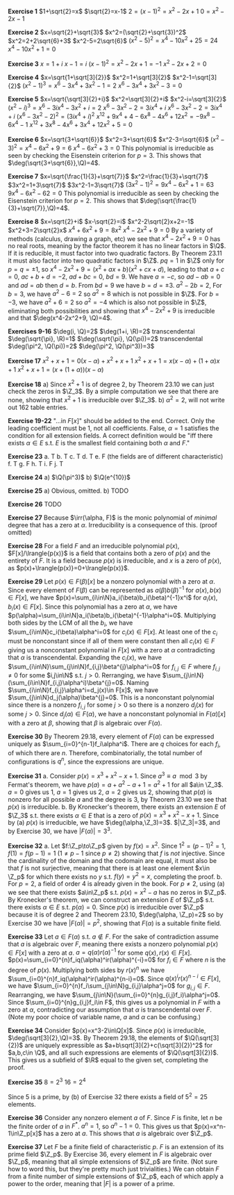 **Exercise 1**
$1+\sqrt{2}=x$
$\sqrt{2}=x-1$
$2=(x-1)^2=x^2-2x+1$
$0=x^2-2x-1$

**Exercise 2**
$x=\sqrt{2}+\sqrt{3}$
$x^2=(\sqrt{2}+\sqrt{3})^2$
$x^2=2+2\sqrt{6}+3$
$x^2-5=2\sqrt{6}$
$(x^2-5)^2=x^4-10x^2+25=24$
$x^4-10x^2+1=0$

**Exercise 3**
$x=1+i$
$x-1=i$
$(x-1)^2=x^2-2x+1=-1$
$x^2-2x+2=0$

**Exercise 4**
$x=\sqrt{1+\sqrt[3]{2}}$ 
$x^2=1+\sqrt[3]{2}$
$x^2-1=\sqrt[3]{2}$
$(x^2-1)^3=x^6-3x^4+3x^2-1=2$
$x^6-3x^4+3x^2-3=0$

**Exercise 5**
$x=\sqrt{\sqrt[3]{2}+i}$
$x^2=\sqrt[3]{2}+i$
$x^2-i=\sqrt[3]{2}$
$(x^2-i)^3=x^6-3ix^4-3x^2+i=2$
$x^6-3x^2-2=3ix^4+i$
$x^6-3x^2-2=3ix^4+i$
$(x^6-3x^2-2)^2=(3ix^4+i)^2$
$x^{12}+9x^4+4-6x^8-4x^6+12x^2=-9x^8-6x^4-1$
$x^{12}+3x^8-4x^6+3x^4+12x^2+5=0$

**Exercise 6**
$x=\sqrt{3+\sqrt{6}}$
$x^2=3+\sqrt{6}$
$x^2-3=\sqrt{6}$
$(x^2-3)^2=x^4-6x^2+9=6$
$x^4-6x^2+3=0$
This polynomial is irreducible as seen by checking the Eisenstein criterion for $p=3$. This shows that $\deg(\sqrt{3+\sqrt{6}},\Q)=4$.

**Exercise 7**
$x=\sqrt{\frac{1}{3}+\sqrt{7}}$
$x^2=\frac{1}{3}+\sqrt{7}$
$3x^2=1+3\sqrt{7}$
$3x^2-1=3\sqrt{7}$
$(3x^2-1)^2=9x^4-6x^2+1=63$
$9x^4-6x^2-62=0$
This polynomial is irreducible as seen by checking the Eisenstein criterion for $p=2$. This shows that $\deg(\sqrt{\frac{1}{3}+\sqrt{7}},\Q)=4$.

**Exercise 8**
$x=\sqrt{2}+i$
$x-\sqrt{2}=i$
$x^2-2\sqrt{2}x+2=-1$
$x^2+3=2\sqrt{2}x$
$x^4+6x^2+9=8x^2$
$x^4-2x^2+9=0$
By a variety of methods (calculus, drawing a graph, etc) we see that $x^4-2x^2+9=0$ has no real roots, meaning by the factor theorem it has no linear factors in $\Q$. If it is reducible, it must factor into two quadratic factors. By Theorem 23.11 it must also factor into two quadratic factors in $\Z$. $pq=1$ in $\Z$ only for $p=q=\pm 1$, so $x^4-2x^2+9=(x^2+ax+b)(x^2+cx+d)$, leading to that $a+c=0$, $ac+b+d=-2$, $ad+bc=0$, $bd=9$. We have $a=-c$, so $ad-ab=0$ and $ad=ab$ then $d=b$. From $bd=9$ we have $b=d=\pm 3$. $a^2-2b=2$, For $b=3$, we have $a^2-6=2$ so $a^2=8$ which is not possible in $\Z$. For $b=-3$, we have $a^2+6=2$ so $a^2=-4$ which is also not possible in $\Z$, eliminating both possibilities and showing that $x^4-2x^2+9$ is irreducible and that $\deg(x^4-2x^2+9, \Q)=4$.

**Exercises 9-16**
$\deg(i, \Q)=2$
$\deg(1+i, \R)=2$
transcendental
$\deg(\sqrt{\pi}, \R)=1$
$\deg(\sqrt{\pi}, \Q(\pi))=2$
transcendental
$\deg(\pi^2, \Q(\pi))=2$
$\deg(\pi^2, \Q(\pi^3))=3$

**Exercise 17**
$x^2+x+1=0(x-\alpha)+x^2+x+1$
$x^2+x+1=x(x-\alpha)+(1+\alpha)x+1$
$x^2+x+1=(x+(1+\alpha))(x-\alpha)$

**Exercise 18**
a)
Since $x^2+1$ is of degree 2, by Theorem 23.10 we can just check the zeros in $\Z_3$. By a simple computation we see that there are none, showing that $x^2+1$ is irreducible over $\Z_3$.
b)
$\alpha^2=2$, will not write out 162 table entries.

**Exercise 19-22**
"...in $F[x]$" should be added to the end.
Correct.
Only the leading coefficient must be 1, not all coefficients.
False, $\alpha=1$ satisfies the condition for all extension fields. A correct definition would be "iff there exists $\alpha\in E$ s.t. $E$ is the smallest field containing both $\alpha$ and $F$."

**Exercise 23**
a. T
b. T
c. T
d. T
e. F (the fields are of different characteristic)
f. T
g. F
h. T
i. F
j. T

**Exercise 24**
a)
$\Q(\pi^3)$
b)
$\Q(e^{10})$

**Exercise 25**
a)
Obvious, omitted.
b)
TODO

**Exercise 26**
TODO

**Exercise 27**
Because $\irr(\alpha, F)$ is the monic polynomial of _minimal_ degree that has a zero at $\alpha$. Irreducibility is a consequence of this. (proof omitted)

**Exercise 28**
For a field $F$ and an irreducible polynomial $p(x)$, $F[x]/\lrangle{p(x)}$ is a field that contains both a zero of $p(x)$ and the entirety of $F$. It is a field because $p(x)$ is irreducible, and $x$ is a zero of $p(x)$, as $p(x)+\lrangle{p(x)}=0+\lrangle{p(x)}$.

**Exercise 29**
Let $p(x)\in F(\beta)[x]$ be a nonzero polynomial with a zero at $\alpha$. Since every element of $F(\beta)$ can be represented as $a(\beta)b(\beta)^{-1}$ for $a(x),b(x)\in F[x]$, we have $p(x)=\sum_{i\in\N}a_i(\beta)b_i(\beta)^{-1}x^i$ for $a_i(x),b_i(x)\in F[x]$. Since this polynomial has a zero at $\alpha$, we have $p(\alpha)=\sum_{i\in\N}a_i(\beta)b_i(\beta)^{-1}\alpha^i=0$. Multiplying both sides by the LCM of all the $b_i$, we have $\sum_{i\in\N}c_i(\beta)\alpha^i=0$ for $c_i(x)\in F[x]$. At least one of the $c_i$ must be nonconstant since if all of them were constant then all $c_i(x)\in F$ giving us a nonconstant polynomial in $F[x]$ with a zero at $\alpha$ contradicting that $\alpha$ is transcendental. Expanding the $c_i(x)$, we have  $\sum_{i\in\N}\sum_{j\in\N}f_{i,j}\beta^{j}\alpha^i=0$ for $f_{i,j}\in F$ where $f_{i,j}\neq 0$ for some $i,j\in\N$ s.t. $j>0$. Rerranging, we have $\sum_{j\in\N}(\sum_{i\in\N}f_{i,j}\alpha^i)\beta^{j}=0$. Naming $\sum_{i\in\N}f_{i,j}\alpha^i=d_j(x)\in F[x]$, we have $\sum_{j\in\N}d_j(\alpha)\beta^{j}=0$. This is a nonconstant polynomial since there is a nonzero $f_{i,j}$ for some $j>0$ so there is a nonzero $d_j(x)$ for some $j>0$. Since $d_j(\alpha)\in F(\alpha)$, we have a nonconstant polynomial in $F(\alpha)[x]$ with a zero at $\beta$, showing that $\beta$ is algebraic over $F(\alpha)$.

**Exercise 30**
By Theorem 29.18, every element of $F(\alpha)$ can be expressed uniquely as $\sum_{i=0}^{n-1}f_i\alpha^i$. There are $q$ choices for each $f_i$, of which there are $n$. Therefore, combinatorially, the total number of configurations is $q^n$, since the expressions are unique.

**Exercise 31**
a.
Consider $p(x)=x^3+x^2-x+1$. Since $a^3\equiv a \mod 3$ by Fermat's theorem, we have $p(a)=a+a^2-a+1=a^2+1$ for all $a\in \Z_3$. $a=0$ gives us $1$, $a=1$ gives us $2$, $a=2$ gives us $2$, showing that $p(a)$ is nonzero for all possible $a$ and the degree is 3, by Theorem 23.10 we see that $p(x)$ is irreducible.
b.
By Kronecker's theorem, there exists an extension $E$ of $\Z_3$ s.t. there exists $\alpha\in E$ that is a zero of $p(x)=x^3+x^2-x+1$. Since by (a) $p(x)$ is irreducible, we have $\deg(\alpha,\Z_3)=3$. $|\Z_3|=3$, and by Exercise 30, we have $|F(\alpha)|=3^3$.

**Exercise 32**
a.
Let $f:\Z_p\to\Z_p$ given by $f(x)=x^2$. Since $1^2=(p-1)^2=1$, $f(1)=f(p-1)=1$ ($1\neq p-1$ since $p\neq 2$) showing that $f$ is _not_ injective. Since the cardinality of the domain and the codomain are equal, it must also be that $f$ is not surjective, meaning that there is at least one element $x\in \Z_p$ for which there exists no $y$ s.t. $f(y)=y^2=x$, completing the proof.
b.
For $p=2$, a field of order $4$ is already given in the book. For $p\neq 2$, using (a) we see that there exists $a\in\Z_p$ s.t. $p(x)=x^2-a$ has no zeros in $\Z_p$. By Kronecker's theorem, we can construct an extension $E$ of $\Z_p$ s.t. there exists $\alpha\in E$ s.t. $p(\alpha)=0$. Since $p(x)$ is irreducible over $\Z_p$ because it is of degree 2 and Theorem 23.10, $\deg(\alpha, \Z_p)=2$ so by Exercise 30 we have $|F(\alpha)|=p^2$, showing that $F(\alpha)$ is a suitable finite field.

**Exercise 33**
Let $a\in F(\alpha)$ s.t. $a\notin F$. For the sake of contradiction assume that $a$ is algebraic over $F$, meaning there exists a nonzero polynomial $p(x)\in F[x]$ with a zero at $a$. $a=q(\alpha)r(\alpha)^{-1}$ for some $q(x),r(x)\in F[x]$. $p(x)=\sum_{i=0}^{n}f_iq(\alpha)^ir(\alpha)^{-i}=0$ for $f_i\in F$ where $n$ is the degree of $p(x)$. Multiplying both sides by $r(x)^n$ we have $\sum_{i=0}^{n}f_iq(\alpha)^ir(\alpha)^{n-i}=0$. Since $q(x)^ir(x)^{n-i}\in F[x]$, we have $\sum_{i=0}^{n}f_i\sum_{j\in\N}g_{i,j}\alpha^j=0$ for $g_{i,j}\in F$. Rearranging, we have $\sum_{j\in\N}(\sum_{i=0}^{n}g_{i,j}f_i)\alpha^j=0$. Since $\sum_{i=0}^{n}g_{i,j}f_i\in F$, this gives us a polynomial in $F$ with a zero at $\alpha$, contradicting our assumption that $\alpha$ is transcendental over $F$. (Note my poor choice of variable name, $a$ and $\alpha$ can be confusing.)

**Exercise 34**
Consider $p(x)=x^3-2\in\Q[x]$. Since $p(x)$ is irreducible, $\deg(\sqrt[3]{2},\Q)=3$. By Theorem 29.18, the elements of $\Q(\sqrt[3]{2})$ are uniquely expressible as $a+b\sqrt[3]{2}+c(\sqrt[3]{2})^2$ for $a,b,c\in \Q$, and all such expressions are elements of $\Q(\sqrt[3]{2})$. This gives us a subfield of $\R$ equal to the given set, completing the proof.

**Exercise 35**
$8=2^3$
$16=2^4$

Since $5$ is a prime, by (b) of Exercise 32 there exists a field of $5^2=25$ elements.

**Exercise 36**
Consider any nonzero element $a$ of $F$. Since $F$ is finite, let $n$ be the finite order of $a$ in $F^*$. $a^n=1$, so $a^n-1=0$. This gives us that $p(x)=x^n-1\in\Z_p[x]$ has a zero at $a$. This shows that $a$ is algebraic over $\Z_p$.

**Exercise 37**
Let $F$ be a finite field of characteristic $p$. $F$ is an extension of its prime field $\Z_p$. By Exercise 36, every element in $F$ is algebraic over $\Z_p$, meaning that all simple extensions of $\Z_p$ are finite. (Not sure how to word this, but they're pretty much just trivialities.) We can obtain $F$ from a finite number of simple extensions of $\Z_p$, each of which apply a power to the order, meaning that $|F|$ is a power of a prime.